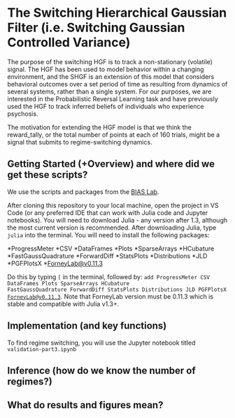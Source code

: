 # The Switching Hierarchical Gaussian Filter (i.e. Switching Gaussian Controlled Variance)

The purpose of the switching HGF is to track a non-stationary (volatile) signal. The HGF has been used to model behavior within a changing environment, and the SHGF is an extension of this model that considers
behavioral outcomes over a set period of time as resulting from dynamics of several systems, rather than a single system. For our purposes, we are interested in the Probabilistic Reversal Learning task and have 
previously used the HGF to track inferred beliefs of individuals who experience psychosis.

The motivation for extending the HGF model is that we think the reward_tally, or the total number of points at each of 160 trials, might be a signal that submits to regime-switching dynamics.

## Getting Started (+Overview) and where did we get these scripts?

We use the scripts and packages from the [BIAS Lab](https://github.com/biaslab/SGCV).

After cloning this repository to your local machine, open the project in VS Code (or any preferred IDE that can work with Julia code and Jupyter notebooks). You will need to download Julia - any version after 1.3, although the most current version is recommended. After downloading Julia, type <code>julia</code> into the terminal. You will need to install the following packages:


*ProgressMeter
*CSV
*DataFrames
*Plots
*SparseArrays
*HCubature
*FastGaussQuadrature
*ForwardDiff
*StatsPlots
*Distributions
*JLD
*PGFPlotsX
*ForneyLab@v0.11.3

Do this by typing <code>[</code> in the terminal, followed by: <code>add ProgressMeter CSV DataFrames Plots SparseArrays HCubature FastGaussQuadrature ForwardDiff StatsPlots Distributions JLD PGFPlotsX ForneyLab@v0.11.3</code>. Note that ForneyLab version must be 0.11.3 which is stable and compatible with Julia v1.3+.

## Implementation (and key functions)

To find regime switching, you will use the Jupyter notebook titled <code>validation-part3.ipynb</code>

## Inference (how do we know the number of regimes?)

## What do results and figures mean?
